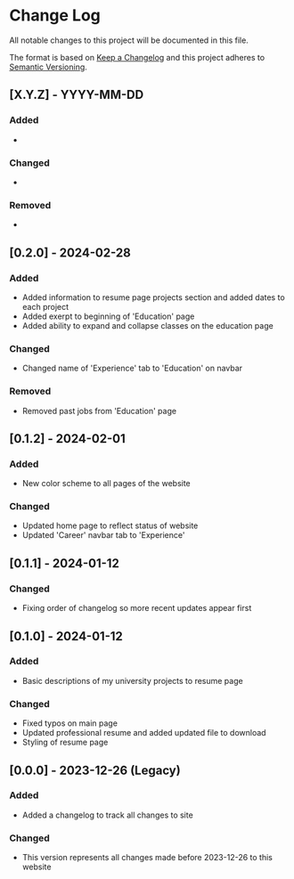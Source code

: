 # Change Log
All notable changes to this project will be documented in this file.
 
The format is based on [Keep a Changelog](http://keepachangelog.com/)
and this project adheres to [Semantic Versioning](http://semver.org/).

## [X.Y.Z] - YYYY-MM-DD
### Added
- 

### Changed
- 

### Removed
-

## [0.2.0] - 2024-02-28
### Added
- Added information to resume page projects section and added dates to each project
- Added exerpt to beginning of 'Education' page
- Added ability to expand and collapse classes on the education page

### Changed
- Changed name of 'Experience' tab to 'Education' on navbar

### Removed
- Removed past jobs from 'Education' page

## [0.1.2] - 2024-02-01
### Added
- New color scheme to all pages of the website

### Changed
- Updated home page to reflect status of website
- Updated 'Career' navbar tab to 'Experience'

## [0.1.1] - 2024-01-12

### Changed
- Fixing order of changelog so more recent updates appear first


## [0.1.0] - 2024-01-12
### Added
- Basic descriptions of my university projects to resume page

### Changed
- Fixed typos on main page
- Updated professional resume and added updated file to download
- Styling of resume page

## [0.0.0] - 2023-12-26 (Legacy)

### Added
- Added a changelog to track all changes to site

### Changed
- This version represents all changes made before 2023-12-26 to this website
